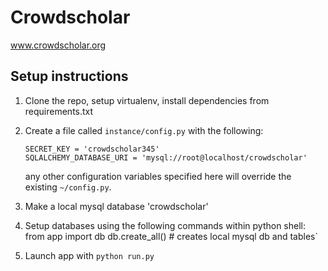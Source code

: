 Crowdscholar
============
www.crowdscholar.org

Setup instructions
------------
 1. Clone the repo, setup virtualenv, install dependencies from requirements.txt
 2. Create a file called `instance/config.py` with the following:

        SECRET_KEY = 'crowdscholar345'
        SQLALCHEMY_DATABASE_URI = 'mysql://root@localhost/crowdscholar'

    any other configuration variables specified here will override the existing `~/config.py`.
 
 3. Make a local mysql database 'crowdscholar'
 4. Setup databases using the following commands within python shell:
        from app import db
        db.create_all()  # creates local mysql db and tables`
 5. Launch app with `python run.py`
